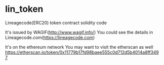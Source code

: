 # lin_token
Lineagecode(ERC20) token contract solidity code

It's issued by WAGIF(http://www.wagif.info/)
You could see the details in Lineagecode.com(https://lineagecode.com)


It's on the ethereum network
You may want to visit the etherscan as well
https://etherscan.io/token/0x11779b17fd98baee555c0d712d5b4014a8ff3497
